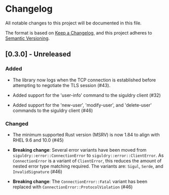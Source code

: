 # Changelog

All notable changes to this project will be documented in this file.

The format is based on [Keep a Changelog](https://keepachangelog.com/en/1.1.0/),
and this project adheres to [Semantic Versioning](https://semver.org/spec/v2.0.0.html).

## [0.3.0] - Unreleased

### Added

- The library now logs when the TCP connection is established before attempting
  to negotiate the TLS session (#43).

- Added support for the 'user-info' command to the siguldry client (#32)

- Added support for the 'new-user', 'modify-user', and 'delete-user' commands to the siguldry client (#46)

### Changed

- The minimum supported Rust version (MSRV) is now 1.84 to align with RHEL 9.6 and 10.0 (#45)

- **Breaking change**: Several error variants have been moved from `siguldry::error::ConnectionError`
  to `siguldry::error::ClientError`. As `ConnectionError` is a variant of `ClientError`, this reduces
  the amount of nested error type matching required. The variants are: `Sigul`, `Serde`, and `InvalidSignature` (#46)

- **Breaking change**: The `ConnectionError::Fatal` variant has been replaced with `ConnectionError::ProtocolViolation` (#46)
